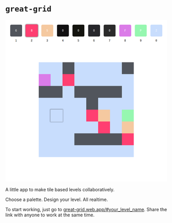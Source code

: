 # `great-grid`

![Screen capture of a live editing session](great-grid.png)

A little app to make tile based levels collaboratively.

Choose a palette. Design your level. All realtime.

To start working, just go to [great-grid.web.app/#your_level_name](https://great-grid.web.app). Share the link with anyone to work at the same time.
